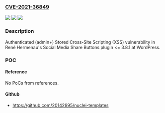 ### [CVE-2021-36849](https://cve.mitre.org/cgi-bin/cvename.cgi?name=CVE-2021-36849)
![](https://img.shields.io/static/v1?label=Product&message=Social%20Media%20Share%20Buttons%20%7C%20MashShare%20(WordPress%20plugin)&color=blue)
![](https://img.shields.io/static/v1?label=Version&message=%3C%3D%203.8.1%3C%3D%203.8.1%20&color=brighgreen)
![](https://img.shields.io/static/v1?label=Vulnerability&message=CWE-79%20Cross-site%20Scripting%20(XSS)&color=brighgreen)

### Description

Authenticated (admin+) Stored Cross-Site Scripting (XSS) vulnerability in René Hermenau's Social Media Share Buttons plugin <= 3.8.1 at WordPress.

### POC

#### Reference
No PoCs from references.

#### Github
- https://github.com/20142995/nuclei-templates

